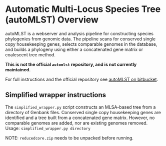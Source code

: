 Automatic Multi-Locus Species Tree (autoMLST) Overview
====================================================
autoMLST is a webserver and analysis pipeline for constructing species phylogenies from genomic data. The pipeline scans for conserved single copy housekeeping genes, selects comparable genomes in the database, and builds a phylogeny using either a concatenated gene matrix or coalescent tree method. 

**This is not the official `automlst` repository, and is not currently maintained.**

For full instructions and the official repository see [autoMLST on bitbucket](https://bitbucket.org/ziemertlab/automlst/src/master/).

Simplified wrapper instructions
-------------------------------
The `simplified_wrapper.py` script constructs an MLSA-based tree from a directory of Genbank files. Conserved single copy housekeeping genes are identified and a tree built from a concatenated gene matrix. However, no comparable genomes are added, nor are existing genomes removed.
Usage: `simplified_wrapper.py directory`

NOTE: `reducedcore.zip` needs to be unpacked before running. 



